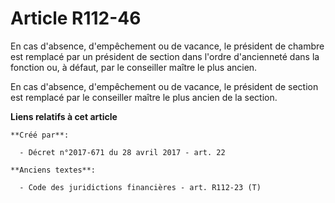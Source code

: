 # Article R112-46

En cas d'absence, d'empêchement ou de vacance, le président de chambre est remplacé par un président de section dans l'ordre
d'ancienneté dans la fonction ou, à défaut, par le conseiller maître le plus ancien.

En cas d'absence, d'empêchement ou de vacance, le président de section est remplacé par le conseiller maître le plus ancien
de la section.

**Liens relatifs à cet article**

	**Créé par**:

	  - Décret n°2017-671 du 28 avril 2017 - art. 22

	**Anciens textes**:

	  - Code des juridictions financières - art. R112-23 (T)
